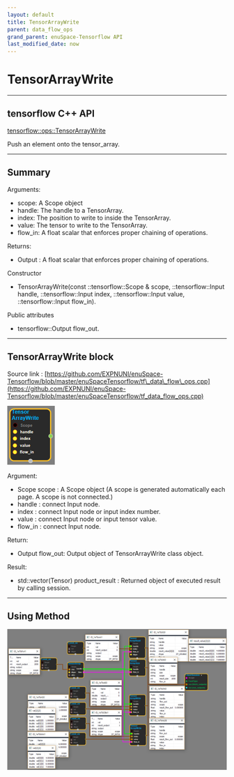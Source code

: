 ```yaml
--- 
layout: default 
title: TensorArrayWrite 
parent: data_flow_ops 
grand_parent: enuSpace-Tensorflow API 
last_modified_date: now 
--- 
```


# TensorArrayWrite

---

## tensorflow C++ API

[tensorflow::ops::TensorArrayWrite](https://www.tensorflow.org/api_docs/cc/class/tensorflow/ops/tensor-array-write)

Push an element onto the tensor\_array.

---

## Summary

Arguments:

* scope: A Scope object
* handle: The handle to a TensorArray.
* index: The position to write to inside the TensorArray.
* value: The tensor to write to the TensorArray.
* flow\_in: A float scalar that enforces proper chaining of operations.

Returns:

* Output : A float scalar that enforces proper chaining of operations.

Constructor

* TensorArrayWrite\(const ::tensorflow::Scope & scope, ::tensorflow::Input handle, ::tensorflow::Input index, ::tensorflow::Input value, ::tensorflow::Input flow\_in\).

Public attributes

* tensorflow::Output flow\_out.

---

## TensorArrayWrite block

Source link : [https://github.com/EXPNUNI/enuSpace-Tensorflow/blob/master/enuSpaceTensorflow/tf\_data\_flow\_ops.cpp](https://github.com/EXPNUNI/enuSpace-Tensorflow/blob/master/enuSpaceTensorflow/tf_data_flow_ops.cpp)

![](./assets/dataflow_TensorArrayWrite_Symbol.png)

Argument:

* Scope scope : A Scope object \(A scope is generated automatically each page. A scope is not connected.\)
* handle : connect Input node.
* index : connect Input node or input index number.
* value : connect Input node or input tensor value.
* flow\_in : connect Input node.

Return:

* Output flow\_out: Output object of TensorArrayWrite class object.

Result:

* std::vector\(Tensor\) product\_result : Returned object of executed result by calling session.

---

## Using Method

![](./assets/dataflow_TensorArray_Method.png)

